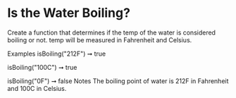 # Is the Water Boiling?

Create a function that determines if the temp of the water is considered boiling or not. temp will be measured in Fahrenheit and Celsius.

Examples
isBoiling("212F") ➞ true

isBoiling("100C") ➞ true

isBoiling("0F") ➞ false
Notes
The boiling point of water is 212F in Fahrenheit and 100C in Celsius.
